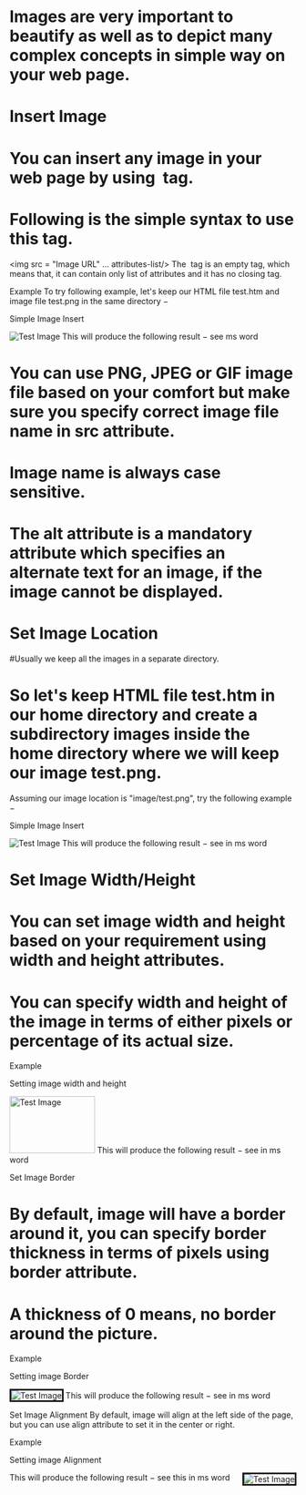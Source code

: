 # Images are very important to beautify as well as to depict many complex concepts in simple way on your web page. 

# Insert Image
# You can insert any image in your web page by using <img> tag.
# Following is the simple syntax to use this tag.

<img src = "Image URL" ... attributes-list/>
The <img> tag is an empty tag, which means that, it can contain only list of attributes and it has no closing tag.

Example
To try following example, let's keep our HTML file test.htm and image file test.png in the same directory −

<!DOCTYPE html>
<html>

   <head>
      <title>Using Image in Webpage</title>
   </head>
	
   <body>
      <p>Simple Image Insert</p>
      <img src = "/html/images/test.png" alt = "Test Image" />
   </body>
	
</html>
This will produce the following result − see ms word

# You can use PNG, JPEG or GIF image file based on your comfort but make sure you specify correct image file name in src attribute. 
# Image name is always case sensitive.

# The alt attribute is a mandatory attribute which specifies an alternate text for an image, if the image cannot be displayed.

# Set Image Location
#Usually we keep all the images in a separate directory.
# So let's keep HTML file test.htm in our home directory and create a subdirectory images inside the home directory where we will keep our image test.png.

Assuming our image location is "image/test.png", try the following example −

<!DOCTYPE html>
<html>

   <head>
      <title>Using Image in Webpage</title>
   </head>
	
   <body>
      <p>Simple Image Insert</p>
      <img src = "/html/images/test.png" alt = "Test Image" />
   </body>
	
</html>
This will produce the following result − see in ms word


# Set Image Width/Height
# You can set image width and height based on your requirement using width and height attributes.
# You can specify width and height of the image in terms of either pixels or percentage of its actual size.

Example

<!DOCTYPE html>
<html>

   <head>
      <title>Set Image Width and Height</title>
   </head>
	
   <body>
      <p>Setting image width and height</p>
      <img src = "/html/images/test.png" alt = "Test Image" width = "150" height = "100"/>
   </body>
	
</html>
This will produce the following result − see in ms word


Set Image Border
# By default, image will have a border around it, you can specify border thickness in terms of pixels using border attribute.
# A thickness of 0 means, no border around the picture.

Example

<!DOCTYPE html>
<html>

   <head>
      <title>Set Image Border</title>
   </head>
	
   <body>
      <p>Setting image Border</p>
      <img src = "/html/images/test.png" alt = "Test Image" border = "3"/>
   </body>
	
</html>
This will produce the following result − see in ms word

Set Image Alignment
By default, image will align at the left side of the page, but you can use align attribute to set it in the center or right.

Example

<!DOCTYPE html>
<html>

   <head>
      <title>Set Image Alignment</title>
   </head>
	
   <body>
      <p>Setting image Alignment</p>
      <img src = "/html/images/test.png" alt = "Test Image" border = "3" align = "right"/>
   </body>
	
</html>
This will produce the following result − see this in ms word


